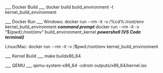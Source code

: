 ___ Docker Build ___
docker build build_environment -t kernel_build_environment

___ Docker Run ___
Windows: docker run --rm -it -v /%cd%:/root/env kernel_build_environment ***command prompt***
         docker run --rm -it -v "${pwd}:/root/env" build_environment_kernel ***powershell (VS Code terminal)***

Linux/Mac: docker run --rm -it -v /$pwd:/root/env kernel_build_environment

___ Kernel Build ___
make buildx86_64

___ QEMU ___
qemu-system-x86_64 -cdrom outputs/x86_64/kernel.iso
